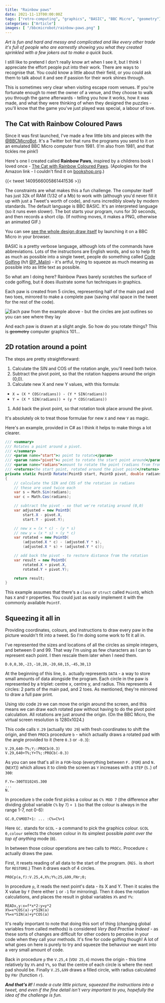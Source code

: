 ```yaml
---
title: "Rainbow paws"
date: 2021-11-13T00:00:00Z
tags: ["retro-computing", "graphics", "BASIC", "BBC Micro", "geometry"]
categories: ["Article"]
images: [ "/bbcmicrobot/rainbow-paws.png" ]
---
```


_Art is fun and hard and messy and complicated and like every other trade it's full of people who are earnestly showing you what they created sprinkled with a few jokers out to make a quick buck._

I still like to pretend I don't really know art when I see it, but I think I appreciate the effort people put into their work. There are ways to recognise that. You could know a little about their field, or you could ask them to talk about it and see if passion for their work shines through.

This is sometimes very clear when visiting escape room venues. If you're fortunate enough to meet the owner of a venue, and they choose to walk you through the game afterwards - telling you how it works, how it was made, and what they were thinking of when they designed the puzzles - you'll know that the game you've just played was special, a labour of love.

## The Cat with Rainbow Coloured Paws

Since it was first launched, I've made a few little bits and pieces with the [@BBCMicroBot](https://twitter.com/bbcmicrobot). It's a Twitter bot that runs the programs you send to it on an emulated BBC Micro computer from 1981. (I'm also from 1981, and that tickles me pink!)

Here's one I created called **Rainbow Paws**, inspired by a childrens book I loved once - [The Cat with Rainbow Coloured Paws](https://www.amazon.co.uk/Rainbow-Coloured-Paws-Maggie-Scott/dp/0859850099). (Apologies for the Amazon link - I couldn't find it on [bookshop.org](bookshop.org).)

{{< tweet 1409566005861441536 >}}

The constraints are what makes this a fun challenge. The computer itself has just 32k of RAM (1/32 of a Mb) to work with (although you'd never fill it up with just a Tweet's worth of code), and runs incredibly slowly by modern standards. The default language is BBC BASIC. It's an interpreted language (so it runs even slower). The bot starts your program, runs for 30 seconds, and then records a short clip. (If nothing moves, it makes a PNG, otherwise an animated GIF.)

You can see [see the whole design draw itself](https://bbcmic.ro/#%7B%22v%22%3A1%2C%22program%22%3A%22MO.2%3AT%25%3D150%5CnD.0%2C0%2C30%2C-23%2C-10%2C20%2C-20%2C60%2C15%2C-45%2C30%2C13%5CnF.Y%3D-300TO1024S.300%5CnV.29%2C640-T%25%3BY%3B%3APROCb%280.3%29%5CnV.29%2C640%2BT%25%3BY%2BT%25%3B%3APROCb%28-0.3%29%5CnN.%3AV.5%5CnEND%5CnDEFPROCb%28a%29%3AGC.0%2CC%25MOD7%2B1%3APROCc%28a%2C-1%29%3APROCc%28a%2C1%29%3AC%25%3DC%25%2B1%3AE.%5CnDEFPROCc%28a%2Cf%29%5CnRES.%3AF.I%3D1TO4%3APROCp%28a%2Cf%29%3AV.25%2C4%2CX%25%3BY%25%3B25%2C%2699%2CFNr%3B0%3B%3AN.%5CnE.%5CnDEFPROCp%28a%2Cf%29%5CnREADx%2Cy%3Ax%3Df*x*2%3Ay%3Dy*2%5CnX%25%3Dx*COS%28a%29-y*SIN%28a%29%5CnY%25%3Dx*SIN%28a%29%2By*COS%28a%29%5CnE.%5CnDEFFNr%3AREADn%3A%3Dn*2%22%7D) by launching it on a BBC Micro in your browser.

BASIC is a pretty verbose language, although lots of the commands have abbreviations. Lots of the instructions are English words, and so to help fit as much as possible into a single tweet, people do something called [Code Golfing](https://blog.mousefingers.com/post/bbc/bbc_golf/) (h/t [@P_Malin](https://twitter.com/P_Malin)) - it's artful, trying to squeeze as much meaning as possible into as little text as possible.

So what am I doing here? Rainbow Paws barely scratches the surface of code golfing, but it does illustrate some fun techniques in graphics.

Each paw is created from 5 circles, representing half of the main pad and two toes, mirrored to make a complete paw (saving vital space in the tweet for the rest of the code).

![Each paw from the example above - but the circles are just outlines so you can see where they lay](/bbcmicrobot/raw-paws.png)

And each paw is drawn at a slight angle. So how do you rotate things? This is ~~geometry~~ computer graphics 101...

## 2D rotation around a point

The steps are pretty straightforward:

1. Calculate the SIN and COS of the rotation angle, you'll need both twice.
1. Subtract the pivot point, so that the rotation happens around the origin (0,0).
1. Calculate new X and new Y values, with this formula:
  * `X = (X * COS(radians)) - (Y * SIN(radians))`
  * `Y = (X * SIN(radians)) + (y * COS(radians))`
1. Add back the pivot point, so that rotation took place around the pivot.

It's absolutely ok to treat those formulae for new `X` and new `Y` as magic.

Here's an example, provided in C# as I think it helps to make things a lot clearer.

```csharp
/// <summary>
/// Rotates a point around a pivot.
/// </summary>
/// <param name="start">a point to rotate</param>
/// <param name="pivot">a point to rotate the start point around</param>
/// <param name="radians">amount to rotate the point (radians from from 0 to 2*PI)</param>
/// <returns>the start point, rotated around the pivot point</returns>
private static PointD Rotate(PointD start, PointD pivot, double radians)
{
    // calculate the SIN and COS of the rotation in radians
    // these are used twice each
    var s = Math.Sin(radians);
    var c = Math.Cos(radians);

    // subtract the pivot - so that we're rotating around (0,0)
    var adjusted = new PointD(
        start.X - pivot.X,
        start.Y - pivot.Y);

    // new x = (x * c) - (y * s)
    // new y = (x * s) + (y * c)
    var rotated = new PointD(
        (adjusted.X * c) - (adjusted.Y * s),
        (adjusted.X * s) + (adjusted.Y * c));

    // add back the pivot - to restore distance from the rotation
    var result = new PointD(
        rotated.X + pivot.X,
        rotated.Y + pivot.Y);

    return result;
}
```

This example assumes that there's a `class` or `struct` called `PointD`, which has `X` and `Y` properties. You could just as easily implement it with the commonly available `PointF`. 

## Squeezing it all in

Providing coordinates, colours, and instructions to draw every paw in the picture wouldn't fit into a tweet. So I'm doing some work to fit it all in.

I've represented the sizes and locations of all the circles as simple integers, and between 0 and 99. That way I'm using as few characters as I can to represent each point. I then rescale them later when I need them.

```BASIC
D.0,0,30,-23,-10,20,-20,60,15,-45,30,13
```

At the beginning of this line, `D.` actually represents `DATA` - a way to store small amounts of data alongside the program. Each circle in the paw is represented by a triplet: centre x, centre y, and radius. This represents 4 circles: 2 parts of the main pad, and 2 toes. As mentioned, they're mirrored to draw a full paw print.

Using `VDU` code `29` we can move the origin around the screen, and this means we can draw each rotated paw without having to do the pivot point calculation. All rotations are just around the origin. (On the BBC Micro, the virtual screen resolution is 1280x1024.)

This code calls `V.29` (actually `VDU 29`) with fresh coordinates to shift the origin, and then `PROCb` procedure `b` - which actually draws a rotated pad with the angle provided to it (here `0.3` or `-0.3`):

```BASIC
V.29,640-T%;Y;:PROCb(0.3)
V.29,640+T%;Y+T%;:PROCb(-0.3)
```

As you can see that's all in a `FOR`-loop (everything between `F.` (`FOR`) and `N.` (`NEXT`)) which allows it to climb the screen as `Y` increases with a `STEP` (`S.`) of `300`:

```BASIC
F.Y=-300TO1024S.300
...
N.
```

In procedure `b` the code first picks a colour as `C% MOD 7` (the difference after dividing global variable `C%` by `7`) `+ 1` (so that the colour is always in the range 1-7, not 0-6):

``` BASIC
GC.0,C%MOD7+1: ... :C%=C%+1
```

Here `GC.` stands for `GCOL` - a command to pick the graphics colour. `GCOL 0,colour` selects the chosen colour in its simplest possible _paint over the top of anything_ mode (`0`).

In between those colour operations are two calls to `PROCc`. Procedure `c` actually draws the paw.

First, it resets reading of all data to the start of the program. (`RES.` is short for `RESTORE`.) Then it draws each of 4 circles. 

```BASIC
PROCp(a,f):V.25,4,X%;Y%;25,&99,FNr;0;
```

In procedure `p`, it reads the next point's data - its X and Y. Then it scales the X value by `f` (here either `1` or `-1` for mirroring). Then it does the rotation calculations, and places the result in global variables `X%` and `Y%`:

```BASIC
READx,y:x=f*x*2:y=y*2
X%=x*COS(a)-y*SIN(a)
Y%=x*SIN(a)+y*COS(a)
```

It's really important to note that doing this sort of thing (changing global variables from called methods) is considered _Very Bad Practise Indeed_ - as these sorts of changes are difficult for other coders to perceive in your code when they call your methods. It's fine for code golfing though! A lot of what goes on here is purely to try and squeeze the behaviour we want into a very small amount of code.

Back in procedure `p` the `V.25,4` (`VDU 25,4`) moves the origin - this time relatively by `X%` and `Y%`, so that the centre of each circle is where the next pad should be. Finally `V.25,&99` draws a filled circle, with radius calculated by `FNr` (function `r`).

_**And that's it!** I made a cute little picture, squeezed the instructions into a tweet, and even if the fine detail isn't very important to you, hopefully the idea of the challenge is fun._
